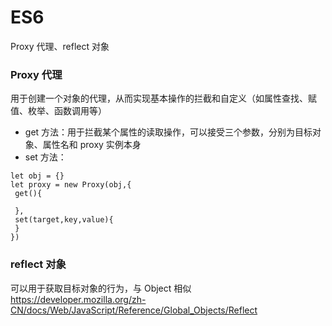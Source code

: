 # ES6

Proxy 代理、reflect 对象

### Proxy 代理

用于创建一个对象的代理，从而实现基本操作的拦截和自定义（如属性查找、赋值、枚举、函数调用等）

- get 方法：用于拦截某个属性的读取操作，可以接受三个参数，分别为目标对象、属性名和 proxy 实例本身
- set 方法：

```JS
let obj = {}
let proxy = new Proxy(obj,{
 get(){

 },
 set(target,key,value){
 }
})

```

### reflect 对象

可以用于获取目标对象的行为，与 Object 相似  
<https://developer.mozilla.org/zh-CN/docs/Web/JavaScript/Reference/Global_Objects/Reflect>
